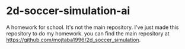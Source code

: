 # 2d-soccer-simulation-ai
A homework for school.
It's not the main repository. I've just made this repository to do my homework.
you can find the main repository at https://github.com/mojtaba1996/2d_soccer_simulation.
